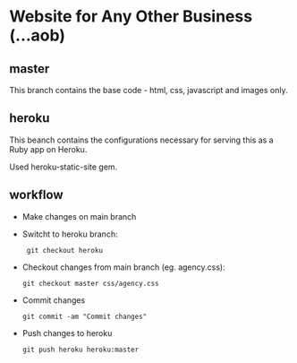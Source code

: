 Website for Any Other Business (...aob)
=========================================

master
-----------
This branch contains the base code - html, css, javascript and images only.

heroku
-----------
This beanch contains the configurations necessary for serving this as a Ruby app on Heroku.

Used heroku-static-site gem.

workflow
-----------
* Make changes on main branch
* Switcht to heroku branch:

   ``` git checkout heroku```

* Checkout changes from main branch (eg. agency.css):
    
    ```git checkout master css/agency.css```

* Commit changes

    ```git commit -am "Commit changes"```
    
* Push changes to heroku

    ```git push heroku heroku:master```
 

